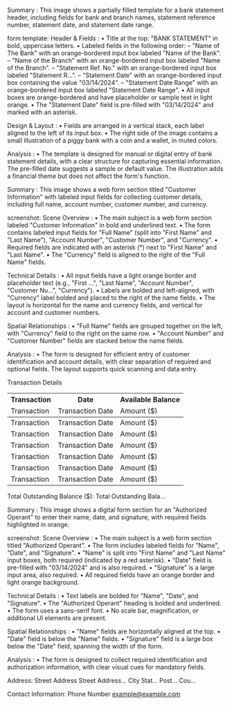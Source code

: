 Summary : This image shows a partially filled template for a bank statement header, including fields for bank and branch names, statement reference number, statement date, and statement date range.

form template:
Header & Fields :
  • Title at the top: "BANK STATEMENT" in bold, uppercase letters.
  • Labeled fields in the following order:
    – "Name of The Bank" with an orange-bordered input box labeled "Name of the Bank".
    – "Name of the Branch" with an orange-bordered input box labeled "Name of the Branch".
    – "Statement Ref. No." with an orange-bordered input box labeled "Statement R...".
    – "Statement Date" with an orange-bordered input box containing the value "03/14/2024".
    – "Statement Date Range" with an orange-bordered input box labeled "Statement Date Range".
  • All input boxes are orange-bordered and have placeholder or sample text in light orange.
  • The "Statement Date" field is pre-filled with "03/14/2024" and marked with an asterisk.

Design & Layout :
  • Fields are arranged in a vertical stack, each label aligned to the left of its input box.
  • The right side of the image contains a small illustration of a piggy bank with a coin and a wallet, in muted colors.

Analysis :
  • The template is designed for manual or digital entry of bank statement details, with a clear structure for capturing essential information. The pre-filled date suggests a sample or default value. The illustration adds a financial theme but does not affect the form's function. <!-- figure, from page 0 (l=0.139,t=0.031,r=0.898,b=0.203), with ID fa5b241f-a0c3-4dfa-940c-178b8d40bf8b -->

Summary : This image shows a web form section titled "Customer Information" with labeled input fields for collecting customer details, including full name, account number, customer number, and currency.

screenshot:
Scene Overview :
  • The main subject is a web form section labeled "Customer Information" in bold and underlined text.
  • The form contains labeled input fields for "Full Name" (split into "First Name" and "Last Name"), "Account Number", "Customer Number", and "Currency".
  • Required fields are indicated with an asterisk (*) next to "First Name" and "Last Name".
  • The "Currency" field is aligned to the right of the "Full Name" fields.

Technical Details :
  • All input fields have a light orange border and placeholder text (e.g., "First ...", "Last Name", "Account Number", "Customer Nu...", "Currency").
  • Labels are bolded and left-aligned, with "Currency" label bolded and placed to the right of the name fields.
  • The layout is horizontal for the name and currency fields, and vertical for account and customer numbers.

Spatial Relationships :
  • "Full Name" fields are grouped together on the left, with "Currency" field to the right on the same row.
  • "Account Number" and "Customer Number" fields are stacked below the name fields.

Analysis :
  • The form is designed for efficient entry of customer identification and account details, with clear separation of required and optional fields. The layout supports quick scanning and data entry. <!-- figure, from page 0 (l=0.136,t=0.216,r=0.876,b=0.329), with ID b3ae4820-c603-4c20-a530-62266390c250 -->

Transaction Details
<table><thead><tr><th>Transaction</th><th>Date</th><th>Available Balance</th></tr><tr><td>Transaction</td><td>Transaction Date</td><td>Amount ($)</td></tr></thead><tbody><tr><td>Transaction</td><td>Transaction Date</td><td>Amount ($)</td></tr><tr><td>Transaction</td><td>Transaction Date</td><td>Amount ($)</td></tr><tr><td>Transaction</td><td>Transaction Date</td><td>Amount ($)</td></tr><tr><td>Transaction</td><td>Transaction Date</td><td>Amount ($)</td></tr><tr><td>Transaction</td><td>Transaction Date</td><td>Amount ($)</td></tr><tr><td>Transaction</td><td>Transaction Date</td><td>Amount ($)</td></tr></tbody></table> <!-- table, from page 0 (l=0.138,t=0.366,r=0.937,b=0.650), with ID 59895403-a348-4e6d-b33c-3645d95bdac4 -->

Total Outstanding Balance ($): Total Outstanding Bala… <!-- text, from page 0 (l=0.375,t=0.661,r=0.927,b=0.693), with ID 89186880-7eb1-43ce-ba6d-ba12ee469c7f -->

Summary : This image shows a digital form section for an "Authorized Operant" to enter their name, date, and signature, with required fields highlighted in orange.

screenshot:
Scene Overview :
  • The main subject is a web form section titled "Authorized Operant".
  • The form includes labeled fields for "Name", "Date", and "Signature".
  • "Name" is split into "First Name" and "Last Name" input boxes, both required (indicated by a red asterisk).
  • "Date" field is pre-filled with "03/14/2024" and is also required.
  • "Signature" is a large input area, also required.
  • All required fields have an orange border and light orange background.

Technical Details :
  • Text labels are bolded for "Name", "Date", and "Signature".
  • The "Authorized Operant" heading is bolded and underlined.
  • The form uses a sans-serif font.
  • No scale bar, magnification, or additional UI elements are present.

Spatial Relationships :
  • "Name" fields are horizontally aligned at the top.
  • "Date" field is below the "Name" fields.
  • "Signature" field is a large box below the "Date" field, spanning the width of the form.

Analysis :
  • The form is designed to collect required identification and authorization information, with clear visual cues for mandatory fields. <!-- figure, from page 0 (l=0.137,t=0.722,r=0.518,b=0.875), with ID ccd6941c-f35c-4bb9-9cf2-896c068307c8 -->

Address: Street Address  Street Address…  City  Stat…  Post…  Cou…

Contact Information: Phone Number  example@example.com <!-- marginalia, from page 0 (l=0.144,t=0.916,r=0.921,b=0.975), with ID cc8519a7-d3ad-40a0-9907-a00a93a8c3d7 -->